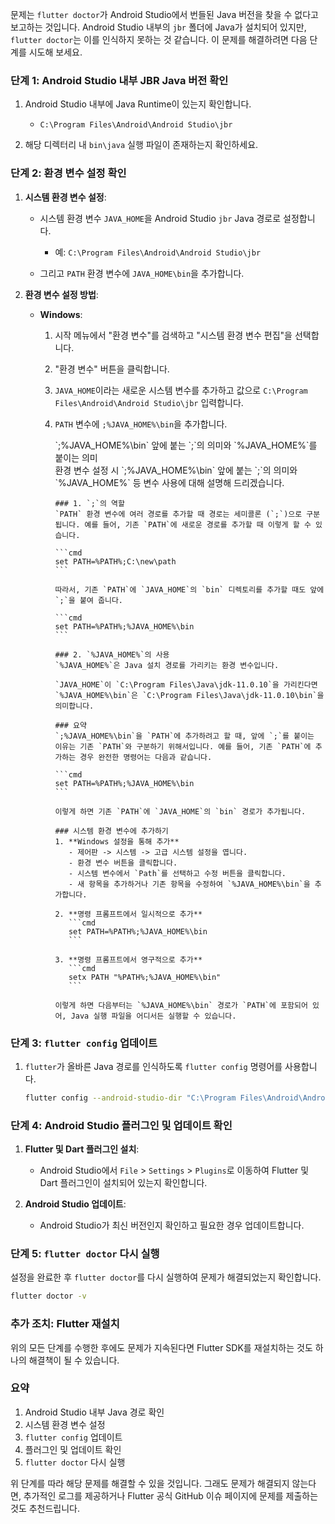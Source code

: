 문제는 `flutter doctor`가 Android Studio에서 번들된 Java 버전을 찾을 수 없다고 보고하는 것입니다. Android Studio 내부의 `jbr` 폴더에 Java가 설치되어 있지만, `flutter doctor`는 이를 인식하지 못하는 것 같습니다. 이 문제를 해결하려면 다음 단계를 시도해 보세요.

### 단계 1: Android Studio 내부 JBR Java 버전 확인
1. Android Studio 내부에 Java Runtime이 있는지 확인합니다.
   - `C:\Program Files\Android\Android Studio\jbr`

2. 해당 디렉터리 내 `bin\java` 실행 파일이 존재하는지 확인하세요.

### 단계 2: 환경 변수 설정 확인
1. **시스템 환경 변수 설정**:
   - 시스템 환경 변수 `JAVA_HOME`을 Android Studio `jbr` Java 경로로 설정합니다.
     - 예: `C:\Program Files\Android\Android Studio\jbr`

   - 그리고 `PATH` 환경 변수에 `JAVA_HOME\bin`을 추가합니다.

2. **환경 변수 설정 방법**:
   - **Windows**:
     1. 시작 메뉴에서 "환경 변수"를 검색하고 "시스템 환경 변수 편집"을 선택합니다.
     2. "환경 변수" 버튼을 클릭합니다.
     3. `JAVA_HOME`이라는 새로운 시스템 변수를 추가하고 값으로 `C:\Program Files\Android\Android Studio\jbr` 입력합니다.
     4. `PATH` 변수에 `;%JAVA_HOME%\bin`을 추가합니다.
        <detail>
           <summary>`;%JAVA_HOME%\bin` 앞에 붙는 `;`의 의미와 `%JAVA_HOME%`를 붙이는 의미</summary>
            환경 변수 설정 시 `;%JAVA_HOME%\bin` 앞에 붙는 `;`의 의미와 `%JAVA_HOME%` 등 변수 사용에 대해 설명해 드리겠습니다.

            ### 1. `;`의 역할
            `PATH` 환경 변수에 여러 경로를 추가할 때 경로는 세미콜론 (`;`)으로 구분됩니다. 예를 들어, 기존 `PATH`에 새로운 경로를 추가할 때 이렇게 할 수 있습니다.
            
            ```cmd
            set PATH=%PATH%;C:\new\path
            ```
            
            따라서, 기존 `PATH`에 `JAVA_HOME`의 `bin` 디렉토리를 추가할 때도 앞에 `;`을 붙여 줍니다.
            
            ```cmd
            set PATH=%PATH%;%JAVA_HOME%\bin
            ```
            
            ### 2. `%JAVA_HOME%`의 사용
            `%JAVA_HOME%`은 Java 설치 경로를 가리키는 환경 변수입니다. 
            
            `JAVA_HOME`이 `C:\Program Files\Java\jdk-11.0.10`을 가리킨다면 `%JAVA_HOME%\bin`은 `C:\Program Files\Java\jdk-11.0.10\bin`을 의미합니다.
            
            ### 요약
            `;%JAVA_HOME%\bin`을 `PATH`에 추가하려고 할 때, 앞에 `;`를 붙이는 이유는 기존 `PATH`와 구분하기 위해서입니다. 예를 들어, 기존 `PATH`에 추가하는 경우 완전한 명령어는 다음과 같습니다.
            
            ```cmd
            set PATH=%PATH%;%JAVA_HOME%\bin
            ```
            
            이렇게 하면 기존 `PATH`에 `JAVA_HOME`의 `bin` 경로가 추가됩니다.
            
            ### 시스템 환경 변수에 추가하기
            1. **Windows 설정을 통해 추가**
               - 제어판 -> 시스템 -> 고급 시스템 설정을 엽니다.
               - 환경 변수 버튼을 클릭합니다.
               - 시스템 변수에서 `Path`를 선택하고 수정 버튼을 클릭합니다.
               - 새 항목을 추가하거나 기존 항목을 수정하여 `%JAVA_HOME%\bin`을 추가합니다.
            
            2. **명령 프롬프트에서 일시적으로 추가**
               ```cmd
               set PATH=%PATH%;%JAVA_HOME%\bin
               ```
            
            3. **명령 프롬프트에서 영구적으로 추가**
               ```cmd
               setx PATH "%PATH%;%JAVA_HOME%\bin"
               ```
            
            이렇게 하면 다음부터는 `%JAVA_HOME%\bin` 경로가 `PATH`에 포함되어 있어, Java 실행 파일을 어디서든 실행할 수 있습니다.
        </detail>

### 단계 3: `flutter config` 업데이트
1. `flutter`가 올바른 Java 경로를 인식하도록 `flutter config` 명령어를 사용합니다.

   ```bash
   flutter config --android-studio-dir "C:\Program Files\Android\Android Studio"
   ```

### 단계 4: Android Studio 플러그인 및 업데이트 확인
1. **Flutter 및 Dart 플러그인 설치**:
   - Android Studio에서 `File` > `Settings` > `Plugins`로 이동하여 Flutter 및 Dart 플러그인이 설치되어 있는지 확인합니다.

2. **Android Studio 업데이트**:
   - Android Studio가 최신 버전인지 확인하고 필요한 경우 업데이트합니다.

### 단계 5: `flutter doctor` 다시 실행
설정을 완료한 후 `flutter doctor`를 다시 실행하여 문제가 해결되었는지 확인합니다.

```bash
flutter doctor -v
```

### 추가 조치: Flutter 재설치
위의 모든 단계를 수행한 후에도 문제가 지속된다면 Flutter SDK를 재설치하는 것도 하나의 해결책이 될 수 있습니다.

### 요약
1. Android Studio 내부 Java 경로 확인
2. 시스템 환경 변수 설정
3. `flutter config` 업데이트
4. 플러그인 및 업데이트 확인
5. `flutter doctor` 다시 실행

위 단계를 따라 해당 문제를 해결할 수 있을 것입니다. 그래도 문제가 해결되지 않는다면, 추가적인 로그를 제공하거나 Flutter 공식 GitHub 이슈 페이지에 문제를 제출하는 것도 추천드립니다.
